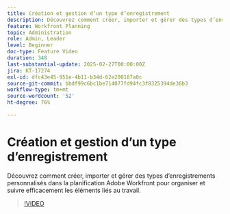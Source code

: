 ```yaml
---
title: Création et gestion d’un type d’enregistrement
description: Découvrez comment créer, importer et gérer des types d’enregistrements personnalisés dans la planification Adobe Workfront pour organiser et suivre efficacement les éléments liés au travail.
feature: Workfront Planning
topic: Administration
role: Admin, Leader
level: Beginner
doc-type: Feature Video
duration: 348
last-substantial-update: 2025-02-27T00:00:00Z
jira: KT-17274
exl-id: dfc43e45-951e-4b11-b34d-62e200187a0c
source-git-commit: bbdf99c6bc1be714077fd94fc3f8325394de36b3
workflow-type: tm+mt
source-wordcount: '52'
ht-degree: 76%

---
```


# Création et gestion d’un type d’enregistrement

Découvrez comment créer, importer et gérer des types d’enregistrements personnalisés dans la planification Adobe Workfront pour organiser et suivre efficacement les éléments liés au travail.

>[!VIDEO](https://video.tv.adobe.com/v/3447965/?learn=on&enablevpops=1)
